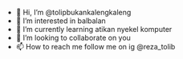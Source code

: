 - 👋 Hi, I’m @tolipbukankalengkaleng
- 👀 I’m interested in balbalan
- 🌱 I’m currently learning atikan nyekel komputer
- 💞️ I’m looking to collaborate on you
- 📫 How to reach me follow me on ig @reza_tolib

<!---
tolipbukankalengkaleng/tolipbukankalengkaleng is a ✨ special ✨ repository because its `README.md` (this file) appears on your GitHub profile.
You can click the Preview link to take a look at your changes.
--->
